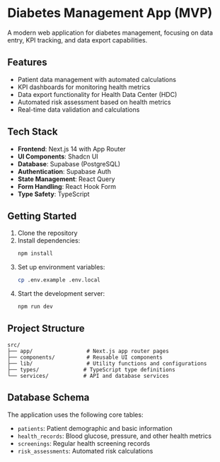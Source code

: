 # Diabetes Management App (MVP)

A modern web application for diabetes management, focusing on data entry, KPI tracking, and data export capabilities.

## Features

- Patient data management with automated calculations
- KPI dashboards for monitoring health metrics
- Data export functionality for Health Data Center (HDC)
- Automated risk assessment based on health metrics
- Real-time data validation and calculations

## Tech Stack

- **Frontend**: Next.js 14 with App Router
- **UI Components**: Shadcn UI
- **Database**: Supabase (PostgreSQL)
- **Authentication**: Supabase Auth
- **State Management**: React Query
- **Form Handling**: React Hook Form
- **Type Safety**: TypeScript

## Getting Started

1. Clone the repository
2. Install dependencies:
   ```bash
   npm install
   ```
3. Set up environment variables:
   ```bash
   cp .env.example .env.local
   ```
4. Start the development server:
   ```bash
   npm run dev
   ```

## Project Structure

```
src/
├── app/                 # Next.js app router pages
├── components/          # Reusable UI components
├── lib/                 # Utility functions and configurations
├── types/              # TypeScript type definitions
└── services/           # API and database services
```

## Database Schema

The application uses the following core tables:

- `patients`: Patient demographic and basic information
- `health_records`: Blood glucose, pressure, and other health metrics
- `screenings`: Regular health screening records
- `risk_assessments`: Automated risk calculations